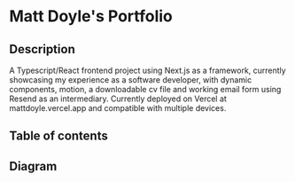 # Matt Doyle's Portfolio

## Description

A Typescript/React frontend project using Next.js as a framework, currently showcasing my experience as a software developer, with dynamic components, motion, a downloadable cv file and working email form using Resend as an intermediary.
Currently deployed on Vercel at mattdoyle.vercel.app and compatible with multiple devices.

## Table of contents

## Diagram

